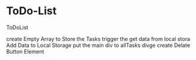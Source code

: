 # ToDo-List
ToDoList


create Empty Array to Store the Tasks
trigger the get data from local stora
Add Data to Local Storage
put the main div to allTasks divge
create  Delate Button Element
